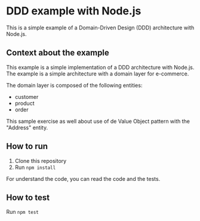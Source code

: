 # DDD example with Node.js

This is a simple example of a Domain-Driven Design (DDD) architecture with Node.js.

## Context about the example

This example is a simple implementation of a DDD architecture with Node.js. The example is a simple architecture with a domain layer for e-commerce.

The domain layer is composed of the following entities:
- customer
- product
- order

This sample exercise as well about use of de Value Object pattern with the "Address" entity.

## How to run

1. Clone this repository
2. Run `npm install`

For understand the code, you can read the code and the tests.

## How to test

Run `npm test`
